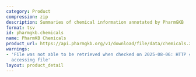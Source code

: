 ```yaml
---
category: Product
compression: zip
description: Summaries of chemical information annotated by PharmGKB
format: tsv
id: pharmgkb.chemicals
name: PharmKB Chemicals
product_url: https://api.pharmgkb.org/v1/download/file/data/chemicals.zip
warnings:
- 'File was not able to be retrieved when checked on 2025-08-06: HTTP 429 error when
  accessing file'
layout: product_detail
---
```

